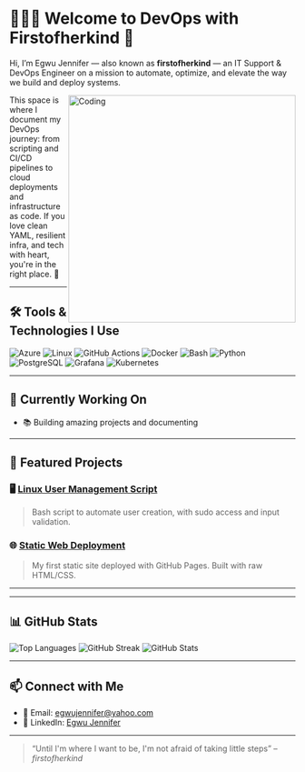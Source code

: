 # 👩🏽‍💻 Welcome to DevOps with Firstofherkind 🚀

Hi, I’m Egwu Jennifer — also known as **firstofherkind** — an IT Support & DevOps Engineer on a mission to automate, optimize, and elevate the way we build and deploy systems.

<img align="right" alt="Coding" width="400" src="https://dribbble.com/shots/17312363-Hard-Working">


This space is where I document my DevOps journey: from scripting and CI/CD pipelines to cloud deployments and infrastructure as code. If you love clean YAML, resilient infra, and tech with heart, you're in the right place. 💙

---

## 🛠 Tools & Technologies I Use

![Azure](https://img.shields.io/badge/Azure-0078D4?logo=microsoftazure&logoColor=white)
![Linux](https://img.shields.io/badge/Linux-FCC624?logo=linux&logoColor=black)
![GitHub Actions](https://img.shields.io/badge/GitHub_Actions-2088FF?logo=githubactions&logoColor=white)
![Docker](https://img.shields.io/badge/Docker-2496ED?logo=docker&logoColor=white)
![Bash](https://img.shields.io/badge/Bash-4EAA25?logo=gnubash&logoColor=white)
![Python](https://img.shields.io/badge/Python-3776AB?logo=python&logoColor=white)
![PostgreSQL](https://img.shields.io/badge/PostgreSQL-4169E1?logo=postgresql&logoColor=white)
![Grafana](https://img.shields.io/badge/Grafana-F46800?logo=grafana&logoColor=white)
![Kubernetes](https://img.shields.io/badge/Kubernetes-F46800?logo=Kubernetes&logoColor=white)

---

## 🚧 Currently Working On

- 📚 Building amazing projects and documenting
---

## 🔗 Featured Projects

### 🖥️ [Linux User Management Script](https://github.com/devopswithfirstofherkind/linux-user-creation)
> Bash script to automate user creation, with sudo access and input validation.

### 🌐 [Static Web Deployment](https://github.com/devopswithfirstofherkind/static-website-hng-task)
> My first static site deployed with GitHub Pages. Built with raw HTML/CSS.


---


---

## 📊 GitHub Stats

![Top Languages](https://github-readme-stats.vercel.app/api/top-langs/?username=devopswithfirstofherkind&layout=compact&theme=tokyonight)
![GitHub Streak](https://github-readme-streak-stats.herokuapp.com/?user=devopswithfirstofherkind&theme=tokyonight)
![GitHub Stats](https://github-readme-stats.vercel.app/api?username=devopswithfirstofherkind&show_icons=true&theme=tokyonight)

---

## 📫 Connect with Me

- 📧 Email: [egwujennifer@yahoo.com](mailto:egwujennifer@yahoo.com)
- 💼 LinkedIn: [Egwu Jennifer](https://www.linkedin.com/in/egwujennifer)


---

> “Until I'm where I want to be, I'm not afraid of taking little steps” – *firstofherkind*

